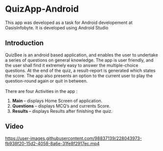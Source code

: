 # QuizApp-Android
This app was developed as a task for Android developement at OasisInfobyte. It is developed using Android Studio<br>

## Introduction
QuizBee is an android based application, and enables the user to undertake a series of questions on general knowledge. The app is user friendly, and the user shall find it extremely easy to answer the multiple-choice questions. At the end of the quiz, a result-report is generated which states the score. The app also presents an option to the current user to play the question-round again or quit in between.<br>
<br>There are four Activities in the app :<br>
<ol>
<li> <b>Main </b>– displays Home Screen of application.
<li> <b>Questions </b>– displays MCQ’s and currents Score.
<li> <b>Results </b>– displays Results after finishing the quiz.
</ol>

## Video

https://user-images.githubusercontent.com/98837139/228043973-fb938f20-15d2-4058-8a6e-31fe8f2917ec.mp4


